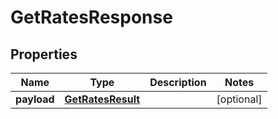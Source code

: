 # GetRatesResponse

## Properties
Name | Type | Description | Notes
------------ | ------------- | ------------- | -------------
**payload** | [**GetRatesResult**](GetRatesResult.md) |  |  [optional]
